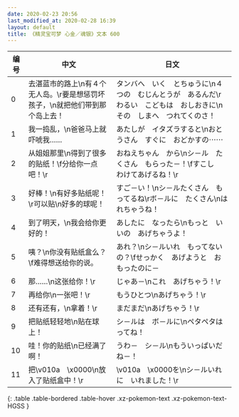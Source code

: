 ```yaml
---
date: 2020-02-23 20:56
last_modified_at: 2020-02-28 16:39
layout: default
title: 《精灵宝可梦 心金／魂银》文本 600
---
```

| 编号 | 中文 | 日文 |
| ---- | ---- | ---- |
| 0 | 去湛蓝市的路上\n有４个无人岛。\r要是想惩罚坏孩子，\n就把他们带到那个岛上去！ | タンバへ　いく　とちゅうに\n４つの　むじんとうが　あるんだ\rわるい　こどもは　おしおきに\nその　しまへ　つれてくのさ！ |
| 1 | 我一捣乱，\n爸爸马上就吓唬我…… | あたしが　イタズラすると\nおとうさん　すぐに　おどかすの⋯⋯ |
| 2 | 从姐姐那里\n得到了很多的贴纸！\f分给你一点吧！\r | おねえちゃん　から\nシ－ル　たくさん　もらった－！\fすこし　わけてあげるね！\r |
| 3 | 好棒！\n有好多贴纸呢！\r可以贴\n好多的球呢！ | すご－い！\nシ－ルたくさん　もってるね\rボ－ルに　たくさん\nはれちゃうね！ |
| 4 | 到了明天，\n我会给你更好的！ | あしたに　なったら\nもっと　いいの　あげちゃうよ！ |
| 5 | 咦？\n你没有贴纸盒么？\f难得想送给你的说。 | あれ？\nシ－ルいれ　もってないの？\fせっかく　あげようと　おもったのに－ |
| 6 | 那……\n这张给你！\r | じゃあ－\nこれ　あげちゃう！\r |
| 7 | 再给你\n一张吧！\r | もうひとつ\nあげちゃう！\r |
| 8 | 还有还有，\n拿着！\r | まだまだ\nあげちゃう！\r |
| 9 | 把贴纸轻轻地\n贴在球上！ | シ－ルは　ボ－ルに\nペタペタはってね！ |
| 10 | 哇！你的贴纸\n已经满了啊！ | うわ－　シ－ル\nもういっぱいだね－！ |
| 11 | 把\v010a　\x0000\n放入了贴纸盒中！\r | \v010a　\x0000を\nシ－ルいれに　いれました！\r |
{: .table .table-bordered .table-hover .xz-pokemon-text .xz-pokemon-text-HGSS }